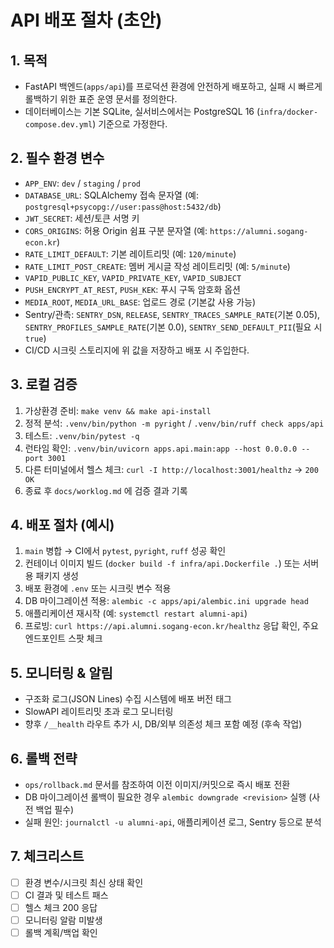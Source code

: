 # API 배포 절차 (초안)

## 1. 목적
- FastAPI 백엔드(`apps/api`)를 프로덕션 환경에 안전하게 배포하고, 실패 시 빠르게 롤백하기 위한 표준 운영 문서를 정의한다.
- 데이터베이스는 기본 SQLite, 실서비스에서는 PostgreSQL 16 (`infra/docker-compose.dev.yml`) 기준으로 가정한다.

## 2. 필수 환경 변수
- `APP_ENV`: `dev` / `staging` / `prod`
- `DATABASE_URL`: SQLAlchemy 접속 문자열 (예: `postgresql+psycopg://user:pass@host:5432/db`)
- `JWT_SECRET`: 세션/토큰 서명 키
- `CORS_ORIGINS`: 허용 Origin 쉼표 구분 문자열 (예: `https://alumni.sogang-econ.kr`)
- `RATE_LIMIT_DEFAULT`: 기본 레이트리밋 (예: `120/minute`)
- `RATE_LIMIT_POST_CREATE`: 멤버 게시글 작성 레이트리밋 (예: `5/minute`)
- `VAPID_PUBLIC_KEY`, `VAPID_PRIVATE_KEY`, `VAPID_SUBJECT`
- `PUSH_ENCRYPT_AT_REST`, `PUSH_KEK`: 푸시 구독 암호화 옵션
- `MEDIA_ROOT`, `MEDIA_URL_BASE`: 업로드 경로 (기본값 사용 가능)
- Sentry/관측: `SENTRY_DSN`, `RELEASE`, `SENTRY_TRACES_SAMPLE_RATE`(기본 0.05), `SENTRY_PROFILES_SAMPLE_RATE`(기본 0.0), `SENTRY_SEND_DEFAULT_PII`(필요 시 `true`)
- CI/CD 시크릿 스토리지에 위 값을 저장하고 배포 시 주입한다.

## 3. 로컬 검증
1. 가상환경 준비: `make venv && make api-install`
2. 정적 분석: `.venv/bin/python -m pyright` / `.venv/bin/ruff check apps/api`
3. 테스트: `.venv/bin/pytest -q`
4. 런타임 확인: `.venv/bin/uvicorn apps.api.main:app --host 0.0.0.0 --port 3001`
5. 다른 터미널에서 헬스 체크: `curl -I http://localhost:3001/healthz` → `200 OK`
6. 종료 후 `docs/worklog.md` 에 검증 결과 기록

## 4. 배포 절차 (예시)
1. `main` 병합 → CI에서 `pytest`, `pyright`, `ruff` 성공 확인
2. 컨테이너 이미지 빌드 (`docker build -f infra/api.Dockerfile .`) 또는 서버용 패키지 생성
3. 배포 환경에 `.env` 또는 시크릿 변수 적용
4. DB 마이그레이션 적용: `alembic -c apps/api/alembic.ini upgrade head`
5. 애플리케이션 재시작 (예: `systemctl restart alumni-api`)
6. 프로빙: `curl https://api.alumni.sogang-econ.kr/healthz` 응답 확인, 주요 엔드포인트 스팟 체크

## 5. 모니터링 & 알림
- 구조화 로그(JSON Lines) 수집 시스템에 배포 버전 태그
- SlowAPI 레이트리밋 초과 로그 모니터링
- 향후 `/__health` 라우트 추가 시, DB/외부 의존성 체크 포함 예정 (후속 작업)

## 6. 롤백 전략
- `ops/rollback.md` 문서를 참조하여 이전 이미지/커밋으로 즉시 배포 전환
- DB 마이그레이션 롤백이 필요한 경우 `alembic downgrade <revision>` 실행 (사전 백업 필수)
- 실패 원인: `journalctl -u alumni-api`, 애플리케이션 로그, Sentry 등으로 분석

## 7. 체크리스트
- [ ] 환경 변수/시크릿 최신 상태 확인
- [ ] CI 결과 및 테스트 패스
- [ ] 헬스 체크 200 응답
- [ ] 모니터링 알람 미발생
- [ ] 롤백 계획/백업 확인
